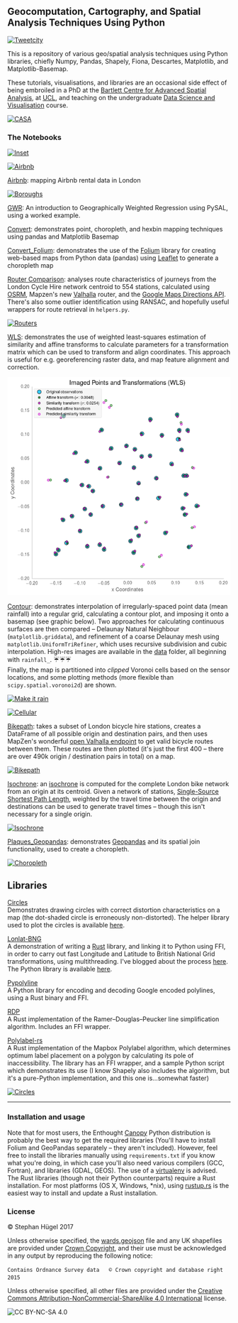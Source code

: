 ## Geocomputation, Cartography, and Spatial Analysis Techniques Using Python

[![Tweetcity](https://github.com/urschrei/CityEngine-Twitter/blob/master/london.png)](http://urschrei.github.io/CityEngine-Twitter/ "Tweet")

This is a repository of various geo/spatial analysis techniques using Python libraries, chiefly Numpy, Pandas, Shapely, Fiona, Descartes, Matplotlib, and Matplotlib-Basemap.

These tutorials, visualisations, and libraries are an occasional side effect of being embroiled in a PhD at the [Bartlett Centre for Advanced Spatial Analysis](http://www.bartlett.ucl.ac.uk/casa), at [UCL](http://www.ucl.ac.uk), and teaching on the undergraduate [Data Science and Visualisation](http://www.ucl.ac.uk/basc/prospective/core/qm2/#tabs-2) course.

[![CASA](data/casa_black.png)](http://www.bartlett.ucl.ac.uk/casa/programmes/postgraduate "Bloomsbury is lovely, you know.")

### The Notebooks

[![Inset](data/inset_gh.png)](isochrone.ipynb "Yo Dawg")

[![Airbnb](https://github.com/urschrei/geopython/blob/master/rentals_gh.png)](https://github.com/urschrei/Geopython/blob/master/airbnb.ipynb "All that is solid melts into air")

[Airbnb](https://github.com/urschrei/Geopython/blob/master/airbnb.ipynb): mapping Airbnb rental data in London

[![Boroughs](https://github.com/urschrei/geopython/blob/master/boroughs_gh.png)](https://github.com/urschrei/Geopython/blob/master/airbnb.ipynb "Can I borough a feeling")

[GWR](https://github.com/urschrei/Geopython/blob/master/geographically_weighted_regression.ipynb): An introduction to Geographically Weighted Regression using PySAL, using a worked example.

[Convert](convert.ipynb): demonstrates point, choropleth, and hexbin mapping techniques using pandas and Matplotlib Basemap  

[Convert_Folium](convert_folium.ipynb): demonstrates the use of the [Folium](https://github.com/wrobstory/folium) library for creating web-based maps from Python data (pandas) using [Leaflet](http://leafletjs.com) to generate a choropleth map

[Router Comparison](https://github.com/urschrei/router_comparison): analyses route characteristics of journeys from the London Cycle Hire network centroid to 554 stations, calculated using [OSRM](https://mapzen.com/blog/osrm-sunset), Mapzen's new [Valhalla](https://mapzen.com/projects/valhalla/) router, and the [Google Maps Directions API](https://developers.google.com/maps/documentation/directions/intro). There's also some outlier identification using RANSAC, and hopefully useful wrappers for route retrieval in `helpers.py`.

[![Routers](https://github.com/urschrei/router_comparison/blob/master/combined_gh.png)](https://github.com/urschrei/router_comparison "IT'S CALLED VALHALLA. LIKE IN FURY ROAD. AAAAA. I LIVE. I DIE. I LIVE AGAIN!")

[WLS](https://github.com/urschrei/linalg/blob/master/notebooks/weighted_least_squares.ipynb): demonstrates the use of weighted least-squares estimation of similarity and affine transforms to calculate parameters for a transformation matrix which can be used to transform and align coordinates. This approach is useful for e.g. georeferencing raster data, and map feature alignment and correction.

[![weighted](https://raw.githubusercontent.com/urschrei/linalg/master/WLS.png)](https://github.com/urschrei/linalg/blob/master/notebooks/weighted_least_squares.ipynb "Weighty")

[Contour](contour.ipynb): demonstrates interpolation of irregularly-spaced point data (mean rainfall) into a regular grid, calculating a contour plot, and imposing it onto a basemap (see graphic below). Two approaches for calculating continuous surfaces are then compared – Delaunay Natural Neighbour (`matplotlib.griddata`), and refinement of a coarse Delaunay mesh using `matplotlib.UniformTriRefiner`, which uses recursive subdivision and cubic interpolation. High-res images are available in the [data](data) folder, all beginning with `rainfall_`. :umbrella::umbrella::umbrella:  
Finally, the map is partitioned into *clipped* Voronoi cells based on the sensor locations, and some plotting methods (more flexible than `scipy.spatial.voronoi2d`) are shown.  

[![Make it rain](data/rainfall_interpolation.gif)](contour.ipynb "Anigifs are the future of spatial analysis")

[![Cellular](data/voronoi_gh.png)](https://raw.githubusercontent.com/urschrei/Geopython/master/data/voronoi.png "Tesselate Everything")

[Bikepath](bikepath.ipynb): takes a subset of London bicycle hire stations, creates a DataFrame of all possible origin and destination pairs, and then uses MapZen's wonderful [open Valhalla endpoint](https://mapzen.com/projects/valhalla) to get valid bicycle routes between them. These routes are then plotted (it's just the first 400 – there are over 490k origin / destination pairs in total) on a map.

[![Bikepath](data/london_bike_routes_gh.png)](bikepath.ipynb "Unpleasantly vascular, no?")

[Isochrone](http://nbviewer.ipython.org/github/urschrei/Geopython/blob/master/isochrone.ipynb): an [isochrone](http://en.wikipedia.org/wiki/Isochrone_map) is computed for the complete London bike network from an origin at its centroid. Given a network of stations, [Single-Source Shortest Path Length](https://networkx.github.io/documentation/latest/reference/algorithms.shortest_paths.html), weighted by the travel time between the origin and destinations can be used to generate travel times – though this isn't necessary for a single origin.

[![Isochrone](data/isochrone_gh.gif)](isochrone.ipynb "The Burning Eye of Bike Hire")

[Plaques_Geopandas](plaques_geopandas.ipynb): demonstrates [Geopandas](http://geopandas.org) and its spatial join functionality, used to create a choropleth.

[![Choropleth](data/london_plaque_density_gh.png)](http://sensitivecities.com/so-youd-like-to-make-a-map-using-python-EN.html "Boropleth")
## Libraries
[Circles](circles.ipynb)  
Demonstrates drawing circles with correct distortion characteristics on a map (the dot-shaded circle is erroneously non-distorted). The helper library used to plot the circles is available [here](https://github.com/urschrei/Circles).

[Lonlat-BNG](https://github.com/urschrei/lonlat_bng/blob/master/rust_BNG.ipynb)  
A demonstration of writing a [Rust](http://www.rust-lang.org) library, and linking it to Python using FFI, in order to carry out fast Longitude and Latitude to British National Grid transformations, using multithreading. I've blogged about the process [here](http://sensitivecities.com/rust-python-ffi-bng-EN.html). The Python library is available [here](https://github.com/urschrei/convertbng).

[Pypolyline](https://github.com/urschrei/pypolyline)  
A Python library for encoding and decoding Google encoded polylines, using a Rust binary and FFI.

[RDP](https://github.com/urschrei/rdp)  
A Rust implementation of the Ramer–Douglas–Peucker line simplification algorithm. Includes an FFI wrapper.

[Polylabel-rs](https://github.com/urschrei/polylabel-rs)  
A Rust implementation of the Mapbox Polylabel algorithm, which determines optimum label placement on a polygon by calculating its pole of inaccessibility. The library has an FFI wrapper, and a sample Python script which demonstrates its use (I know Shapely also includes the algorithm, but it's a pure-Python implementation, and this one is…somewhat faster)

[![Circles](data/circles_gh.png)](https://github.com/urschrei/Circles "Borges's 'The Circular Ruins' is a good story. Also an apt title for my PhD.")

---
### Installation and usage

Note that for most users, the Enthought [Canopy](https://www.enthought.com/products/canopy/) Python distribution is probably the best way to get the required libraries (You'll have to install Folium and GeoPandas separately – they aren't included). However, feel free to install the libraries manually using `requirements.txt` if you know what you're doing, in which case you'll also need various compilers (GCC, Fortran), and libraries (GDAL, GEOS). The use of a [virtualenv](http://virtualenv.readthedocs.org/en/latest/) is advised.  
The Rust libraries (though not their Python counterparts) require a Rust installation. For most platforms (OS X, Windows, *nix), using [rustup.rs](https://rustup.rs) is the easiest way to install and update a Rust installation.

### License  
© Stephan Hügel 2017  

Unless otherwise specified, the [wards.geojson](wards.geojson) file and any UK shapefiles are provided under
[Crown Copyright](http://www.nationalarchives.gov.uk/information-management/re-using-public-sector-information/copyright/crown-copyright/), and their use must be acknowledged in any output by reproducing the following notice:

`Contains Ordnance Survey data  
© Crown copyright and database right 2015`

Unless otherwise specified, all other files are provided under the [Creative Commons Attribution-NonCommercial-ShareAlike 4.0 International](http://creativecommons.org/licenses/by-nc-sa/4.0/) license.  

![CC BY-NC-SA 4.0](https://i.creativecommons.org/l/by-nc-sa/4.0/80x15.png)
